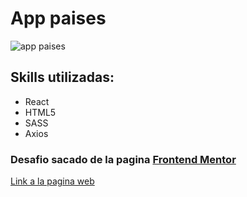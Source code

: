 # App paises

![app paises](https://user-images.githubusercontent.com/60716999/149650043-91fa6da3-3cce-48c1-a6f5-b1ce9e5d50be.png)

## Skills utilizadas:
- React 
- HTML5
- SASS
- Axios

### Desafio sacado de la pagina [Frontend Mentor](https://www.frontendmentor.io/challenges/rest-countries-api-with-color-theme-switcher-5cacc469fec04111f7b848ca "Frontend Mentor")

[Link a la pagina web](https://react-paises-app.herokuapp.com/ "Link a la pagina web")
